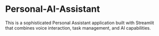 # Personal-AI-Assistant
This is a sophisticated Personal Assistant application built with Streamlit that combines voice interaction, task management, and AI capabilities.
